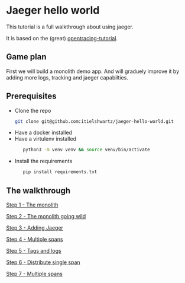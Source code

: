 Jaeger hello world
==================

This tutorial is a full walkthrough about using jaeger.

It is based on the (great) [opentracing-tutorial](https://github.com/yurishkuro/opentracing-tutorial/tree/master/python).

Game plan
---------

First we will build a monolith demo app.
And will graduely improve it by adding more logs, tracking and jaeger capabilties.

Prerequisites
-------------

* Clone the repo
    ```bash
    git clone git@github.com:itielshwartz/jaeger-hello-world.git
    ```
* Have a docker installed
* Have a virtulenv installed
     ```bash
        python3 -m venv venv && source venv/bin/activate
     ```
 * Install the requirements
     ``` bash
        pip install requirements.txt
    ```
            
The walkthrough
---------------
[Step 1 - The monolith](https://github.com/itielshwartz/jaeger-hello-world/tree/step-1-the-monolith)

[Step 2 - The monolith going wild](https://github.com/itielshwartz/jaeger-hello-world/tree/step-2-the-monolith-going-wild)

[Step 3 - Adding Jaeger ](https://github.com/itielshwartz/jaeger-hello-world/tree/step-3-adding-jaeger)

[Step 4 - Multiple spans](https://github.com/itielshwartz/jaeger-hello-world/tree/step-4-multiple-spans)

[Step 5 - Tags and logs](https://github.com/itielshwartz/jaeger-hello-world/tree/step-5-tags-and-logs)

[Step 6 - Distribute single span](https://github.com/itielshwartz/jaeger-hello-world/tree/step-6-distribute-single-span)

[Step 7 - Multiple spans](https://github.com/itielshwartz/jaeger-hello-world/tree/step-7-distribute-multiple-spans)



